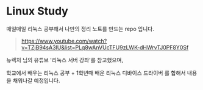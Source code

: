 # Linux Study

매일매일 리눅스 공부해서 나만의 정리 노트를 만드는 repo 입니다.

> https://www.youtube.com/watch?v=TZjB94sA3IU&list=PLq8wAnVUcTFU9zLWK-dHWrvTJ0PF8Y0Sf

뉴렉처 님의 유튜브 '리눅스 서버 강좌'를 참고했으며,

학교에서 배우는 리눅스 공부 + 1학년때 배운 리눅스 디바이스 드라이버 를 합해서 내용을 채워나갈 예정입니다.  
